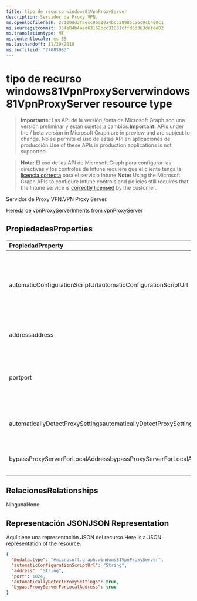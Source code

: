 ```yaml
---
title: tipo de recurso windows81VpnProxyServer
description: Servidor de Proxy VPN.
ms.openlocfilehash: 27100dd3faecc9ba20a4bcc28985c56c9cb409c1
ms.sourcegitcommit: 334e84b4aed63162bcc31831cffd6d363dafee02
ms.translationtype: MT
ms.contentlocale: es-ES
ms.lasthandoff: 11/29/2018
ms.locfileid: "27083983"
---
```

# <a name="windows81vpnproxyserver-resource-type"></a><span data-ttu-id="99298-103">tipo de recurso windows81VpnProxyServer</span><span class="sxs-lookup"><span data-stu-id="99298-103">windows81VpnProxyServer resource type</span></span>

> <span data-ttu-id="99298-104">**Importante:** Las API de la versión /beta de Microsoft Graph son una versión preliminar y están sujetas a cambios.</span><span class="sxs-lookup"><span data-stu-id="99298-104">**Important:** APIs under the / beta version in Microsoft Graph are in preview and are subject to change.</span></span> <span data-ttu-id="99298-105">No se permite el uso de estas API en aplicaciones de producción.</span><span class="sxs-lookup"><span data-stu-id="99298-105">Use of these APIs in production applications is not supported.</span></span>

> <span data-ttu-id="99298-106">**Nota:** El uso de las API de Microsoft Graph para configurar las directivas y los controles de Intune requiere que el cliente tenga la [licencia correcta](https://go.microsoft.com/fwlink/?linkid=839381) para el servicio Intune.</span><span class="sxs-lookup"><span data-stu-id="99298-106">**Note:** Using the Microsoft Graph APIs to configure Intune controls and policies still requires that the Intune service is [correctly licensed](https://go.microsoft.com/fwlink/?linkid=839381) by the customer.</span></span>

<span data-ttu-id="99298-107">Servidor de Proxy VPN.</span><span class="sxs-lookup"><span data-stu-id="99298-107">VPN Proxy Server.</span></span>

<span data-ttu-id="99298-108">Hereda de [vpnProxyServer](../resources/intune-deviceconfig-vpnproxyserver.md)</span><span class="sxs-lookup"><span data-stu-id="99298-108">Inherits from [vpnProxyServer](../resources/intune-deviceconfig-vpnproxyserver.md)</span></span>

## <a name="properties"></a><span data-ttu-id="99298-109">Propiedades</span><span class="sxs-lookup"><span data-stu-id="99298-109">Properties</span></span>
|<span data-ttu-id="99298-110">Propiedad</span><span class="sxs-lookup"><span data-stu-id="99298-110">Property</span></span>|<span data-ttu-id="99298-111">Tipo</span><span class="sxs-lookup"><span data-stu-id="99298-111">Type</span></span>|<span data-ttu-id="99298-112">Descripción</span><span class="sxs-lookup"><span data-stu-id="99298-112">Description</span></span>|
|:---|:---|:---|
|<span data-ttu-id="99298-113">automaticConfigurationScriptUrl</span><span class="sxs-lookup"><span data-stu-id="99298-113">automaticConfigurationScriptUrl</span></span>|<span data-ttu-id="99298-114">String</span><span class="sxs-lookup"><span data-stu-id="99298-114">String</span></span>|<span data-ttu-id="99298-115">Url de secuencia de comandos de configuración automática del proxy.</span><span class="sxs-lookup"><span data-stu-id="99298-115">Proxy's automatic configuration script url.</span></span> <span data-ttu-id="99298-116">Se hereda de [vpnProxyServer](../resources/intune-deviceconfig-vpnproxyserver.md)</span><span class="sxs-lookup"><span data-stu-id="99298-116">Inherited from [vpnProxyServer](../resources/intune-deviceconfig-vpnproxyserver.md)</span></span>|
|<span data-ttu-id="99298-117">address</span><span class="sxs-lookup"><span data-stu-id="99298-117">address</span></span>|<span data-ttu-id="99298-118">String</span><span class="sxs-lookup"><span data-stu-id="99298-118">String</span></span>|<span data-ttu-id="99298-119">Dirección.</span><span class="sxs-lookup"><span data-stu-id="99298-119">Address.</span></span> <span data-ttu-id="99298-120">Se hereda de [vpnProxyServer](../resources/intune-deviceconfig-vpnproxyserver.md)</span><span class="sxs-lookup"><span data-stu-id="99298-120">Inherited from [vpnProxyServer](../resources/intune-deviceconfig-vpnproxyserver.md)</span></span>|
|<span data-ttu-id="99298-121">port</span><span class="sxs-lookup"><span data-stu-id="99298-121">port</span></span>|<span data-ttu-id="99298-122">Int32</span><span class="sxs-lookup"><span data-stu-id="99298-122">Int32</span></span>|<span data-ttu-id="99298-123">Puerto.</span><span class="sxs-lookup"><span data-stu-id="99298-123">Port.</span></span> <span data-ttu-id="99298-124">Válido valores heredada de 0 a 65535 de [vpnProxyServer](../resources/intune-deviceconfig-vpnproxyserver.md)</span><span class="sxs-lookup"><span data-stu-id="99298-124">Valid values 0 to 65535 Inherited from [vpnProxyServer](../resources/intune-deviceconfig-vpnproxyserver.md)</span></span>|
|<span data-ttu-id="99298-125">automaticallyDetectProxySettings</span><span class="sxs-lookup"><span data-stu-id="99298-125">automaticallyDetectProxySettings</span></span>|<span data-ttu-id="99298-126">Booleano</span><span class="sxs-lookup"><span data-stu-id="99298-126">Boolean</span></span>|<span data-ttu-id="99298-127">Detectar automáticamente la configuración de proxy.</span><span class="sxs-lookup"><span data-stu-id="99298-127">Automatically detect proxy settings.</span></span>|
|<span data-ttu-id="99298-128">bypassProxyServerForLocalAddress</span><span class="sxs-lookup"><span data-stu-id="99298-128">bypassProxyServerForLocalAddress</span></span>|<span data-ttu-id="99298-129">Booleano</span><span class="sxs-lookup"><span data-stu-id="99298-129">Boolean</span></span>|<span data-ttu-id="99298-130">No usar servidor proxy para direcciones locales.</span><span class="sxs-lookup"><span data-stu-id="99298-130">Bypass proxy server for local address.</span></span>|

## <a name="relationships"></a><span data-ttu-id="99298-131">Relaciones</span><span class="sxs-lookup"><span data-stu-id="99298-131">Relationships</span></span>
<span data-ttu-id="99298-132">Ninguna</span><span class="sxs-lookup"><span data-stu-id="99298-132">None</span></span>
## <a name="json-representation"></a><span data-ttu-id="99298-133">Representación JSON</span><span class="sxs-lookup"><span data-stu-id="99298-133">JSON Representation</span></span>
<span data-ttu-id="99298-134">Aquí tiene una representación JSON del recurso.</span><span class="sxs-lookup"><span data-stu-id="99298-134">Here is a JSON representation of the resource.</span></span>
<!-- {
  "blockType": "resource",
  "@odata.type": "microsoft.graph.windows81VpnProxyServer"
}
-->
``` json
{
  "@odata.type": "#microsoft.graph.windows81VpnProxyServer",
  "automaticConfigurationScriptUrl": "String",
  "address": "String",
  "port": 1024,
  "automaticallyDetectProxySettings": true,
  "bypassProxyServerForLocalAddress": true
}
```





